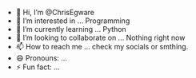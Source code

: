 - 👋 Hi, I’m @ChrisEgware
- 👀 I’m interested in ... Programming
- 🌱 I’m currently learning ... Python
- 💞️ I’m looking to collaborate on ... Nothing right now
- 📫 How to reach me ... check my socials or smthing.
- 😄 Pronouns: ...
- ⚡ Fun fact: ... 

<!---
ChrisEgware/ChrisEgware is a ✨ special ✨ repository because its `README.md` (this file) appears on your GitHub profile.
You can click the Preview link to take a look at your changes.
--->
